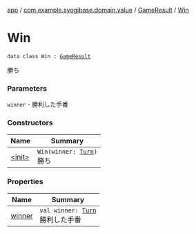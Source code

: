 [app](../../../index.md) / [com.example.syogibase.domain.value](../../index.md) / [GameResult](../index.md) / [Win](./index.md)

# Win

`data class Win : `[`GameResult`](../index.md)

勝ち

### Parameters

`winner` - 勝利した手番

### Constructors

| Name | Summary |
|---|---|
| [&lt;init&gt;](-init-.md) | `Win(winner: `[`Turn`](../../-turn/index.md)`)`<br>勝ち |

### Properties

| Name | Summary |
|---|---|
| [winner](winner.md) | `val winner: `[`Turn`](../../-turn/index.md)<br>勝利した手番 |
